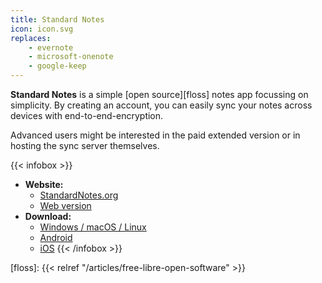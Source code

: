 ```yaml
---
title: Standard Notes
icon: icon.svg
replaces:
    - evernote
    - microsoft-onenote
    - google-keep
---
```


**Standard Notes** is a simple [open source][floss] notes app focussing on simplicity.
By creating an account, you can easily sync your notes across devices with end-to-end-encryption.

Advanced users might be interested in the paid extended version or in hosting the sync server themselves.

{{< infobox >}}
- **Website:**
    - [StandardNotes.org](https://standardnotes.org/)
    - [Web version](https://standardnotes.org/extensions?downloaded=web)
- **Download:**
    - [Windows / macOS / Linux](https://standardnotes.org/#get-started)
    - [Android](https://play.google.com/store/apps/details?id=com.standardnotes)
    - [iOS](https://apps.apple.com/us/app/standard-notes/id1285392450)
{{< /infobox >}}

[floss]: {{< relref "/articles/free-libre-open-software" >}}